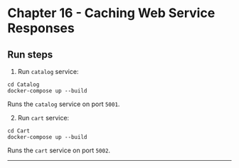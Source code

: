 # Chapter 16 - Caching Web Service Responses

## Run steps

1. Run `catalog` service:

```
cd Catalog
docker-compose up --build
```

Runs the `catalog` service on port `5001`.

2. Run `cart` service: 

```
cd Cart
docker-compose up --build
```

Runs the `cart` service on port `5002`.
_________
